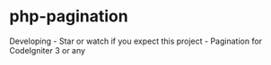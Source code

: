# php-pagination
Developing - Star or watch if you expect this project - Pagination  for CodeIgniter 3 or any
